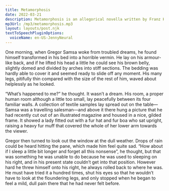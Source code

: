 ```yaml
---
title: Metamorphosis
date: 2022-03-21
description: Metamorphosis is an allegorical novella written by Franz Kafka which was first published in 1915. One of Kafka's best-known works, Metamorphosis tells the story of salesman Gregor Samsa, who wakes one morning to find himself inexplicably transformed into a huge insect (ungeheueres Ungeziefer, lit. "monstrous vermin") and subsequently struggles to adjust to this new condition.
mp3Url: /mp3/metamorphosis.mp3
layout: layouts/post.njk
textToSpeechPluginOptions:
  voiceName: en-US-JennyNeural
---
```


One morning, when Gregor Samsa woke from troubled dreams, he found himself transformed in his bed into a horrible vermin. He lay on his armour-like back, and if he lifted his head a little he could see his brown belly, slightly domed and divided by arches into stiff sections. The bedding was hardly able to cover it and seemed ready to slide off any moment. His many legs, pitifully thin compared with the size of the rest of him, waved about helplessly as he looked.

“What’s happened to me?” he thought. It wasn’t a dream. His room, a proper human room although a little too small, lay peacefully between its four familiar walls. A collection of textile samples lay spread out on the table—Samsa was a travelling salesman—and above it there hung a picture that he had recently cut out of an illustrated magazine and housed in a nice, gilded frame. It showed a lady fitted out with a fur hat and fur boa who sat upright, raising a heavy fur muff that covered the whole of her lower arm towards the viewer.

Gregor then turned to look out the window at the dull weather. Drops of rain could be heard hitting the pane, which made him feel quite sad. “How about if I sleep a little bit longer and forget all this nonsense”, he thought, but that was something he was unable to do because he was used to sleeping on his right, and in his present state couldn’t get into that position. However hard he threw himself onto his right, he always rolled back to where he was. He must have tried it a hundred times, shut his eyes so that he wouldn’t have to look at the floundering legs, and only stopped when he began to feel a mild, dull pain there that he had never felt before.
